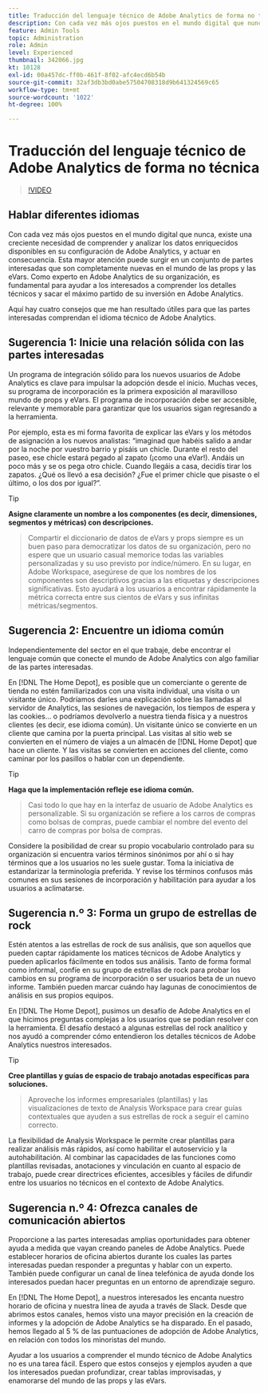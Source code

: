 ```yaml
---
title: Traducción del lenguaje técnico de Adobe Analytics de forma no técnica
description: Con cada vez más ojos puestos en el mundo digital que nunca, existe una creciente necesidad de comprender y analizar los datos enriquecidos disponibles en su configuración de Adobe Analytics, y actuar en consecuencia. Esta mayor atención puede surgir en un conjunto de partes interesadas que son completamente nuevas en el mundo de las props y las eVars. Como experto en Adobe Analytics de su organización, es fundamental para ayudar a los interesados a comprender los detalles técnicos y sacar el máximo partido de su inversión en Adobe Analytics.
feature: Admin Tools
topic: Administration
role: Admin
level: Experienced
thumbnail: 342066.jpg
kt: 10128
exl-id: 00a457dc-ff0b-461f-8f02-afc4ecd6b54b
source-git-commit: 32af3db3bd0abe57504708318d9b641324569c65
workflow-type: tm+mt
source-wordcount: '1022'
ht-degree: 100%

---
```


# Traducción del lenguaje técnico de Adobe Analytics de forma no técnica

>[!VIDEO](https://video.tv.adobe.com/v/342066/?quality=12&learn=on)

## Hablar diferentes idiomas

Con cada vez más ojos puestos en el mundo digital que nunca, existe una creciente necesidad de comprender y analizar los datos enriquecidos disponibles en su configuración de Adobe Analytics, y actuar en consecuencia. Esta mayor atención puede surgir en un conjunto de partes interesadas que son completamente nuevas en el mundo de las props y las eVars. Como experto en Adobe Analytics de su organización, es fundamental para ayudar a los interesados a comprender los detalles técnicos y sacar el máximo partido de su inversión en Adobe Analytics.

Aquí hay cuatro consejos que me han resultado útiles para que las partes interesadas comprendan el idioma técnico de Adobe Analytics.

## Sugerencia 1: Inicie una relación sólida con las partes interesadas

Un programa de integración sólido para los nuevos usuarios de Adobe Analytics es clave para impulsar la adopción desde el inicio. Muchas veces, su programa de incorporación es la primera exposición al maravilloso mundo de props y eVars. El programa de incorporación debe ser accesible, relevante y memorable para garantizar que los usuarios sigan regresando a la herramienta.

Por ejemplo, esta es mi forma favorita de explicar las eVars y los métodos de asignación a los nuevos analistas: “imaginad que habéis salido a andar por la noche por vuestro barrio y pisáis un chicle. Durante el resto del paseo, ese chicle estará pegado al zapato (¡como una eVar!). Andáis un poco más y se os pega otro chicle. Cuando llegáis a casa, decidís tirar los zapatos. ¿Qué os llevó a esa decisión? ¿Fue el primer chicle que pisaste o el último, o los dos por igual?”.

>[!TIP]
>
>**Asigne claramente un nombre a los componentes (es decir, dimensiones, segmentos y métricas) con descripciones.**
>>Compartir el diccionario de datos de eVars y props siempre es un buen paso para democratizar los datos de su organización, pero no espere que un usuario casual memorice todas las variables personalizadas y su uso previsto por índice/número. En su lugar, en Adobe Workspace, asegúrese de que los nombres de los componentes son descriptivos gracias a las etiquetas y descripciones significativas. Esto ayudará a los usuarios a encontrar rápidamente la métrica correcta entre sus cientos de eVars y sus infinitas métricas/segmentos.

## Sugerencia 2: Encuentre un idioma común

Independientemente del sector en el que trabaje, debe encontrar el lenguaje común que conecte el mundo de Adobe Analytics con algo familiar de las partes interesadas.

En [!DNL The Home Depot], es posible que un comerciante o gerente de tienda no estén familiarizados con una visita individual, una visita o un visitante único. Podríamos darles una explicación sobre las llamadas al servidor de Analytics, las sesiones de navegación, los tiempos de espera y las cookies... o podríamos devolverlo a nuestra tienda física y a nuestros clientes (es decir, ese idioma común). Un visitante único se convierte en un cliente que camina por la puerta principal. Las visitas al sitio web se convierten en el número de viajes a un almacén de [!DNL Home Depot] que hace un cliente. Y las visitas se convierten en acciones del cliente, como caminar por los pasillos o hablar con un dependiente.

>[!TIP]
>
>**Haga que la implementación refleje ese idioma común.**
>>Casi todo lo que hay en la interfaz de usuario de Adobe Analytics es personalizable. Si su organización se refiere a los carros de compras como bolsas de compras, puede cambiar el nombre del evento del carro de compras por bolsa de compras.
>
>Considere la posibilidad de crear su propio vocabulario controlado para su organización si encuentra varios términos sinónimos por ahí o si hay términos que a los usuarios no les suele gustar. Toma la iniciativa de estandarizar la terminología preferida. Y revise los términos confusos más comunes en sus sesiones de incorporación y habilitación para ayudar a los usuarios a aclimatarse.

## Sugerencia n.º 3: Forma un grupo de estrellas de rock

Estén atentos a las estrellas de rock de sus análisis, que son aquellos que pueden captar rápidamente los matices técnicos de Adobe Analytics y pueden aplicarlos fácilmente en todos sus análisis. Tanto de forma formal como informal, confíe en su grupo de estrellas de rock para probar los cambios en su programa de incorporación o ser usuarios beta de un nuevo informe. También pueden marcar cuándo hay lagunas de conocimientos de análisis en sus propios equipos.

En [!DNL The Home Depot], pusimos un desafío de Adobe Analytics en el que hicimos preguntas complejas a los usuarios que se podían resolver con la herramienta. El desafío destacó a algunas estrellas del rock analítico y nos ayudó a comprender cómo entendieron los detalles técnicos de Adobe Analytics nuestros interesados.

>[!TIP]
>
>**Cree plantillas y guías de espacio de trabajo anotadas específicas para soluciones.**
>>Aproveche los informes empresariales (plantillas) y las visualizaciones de texto de Analysis Workspace para crear guías contextuales que ayuden a sus estrellas de rock a seguir el camino correcto.
>
>La flexibilidad de Analysis Workspace le permite crear plantillas para realizar análisis más rápidos, así como habilitar el autoservicio y la autohabilitación. Al combinar las capacidades de las funciones como plantillas revisadas, anotaciones y vinculación en cuanto al espacio de trabajo, puede crear directrices eficientes, accesibles y fáciles de difundir entre los usuarios no técnicos en el contexto de Adobe Analytics.

## Sugerencia n.º 4: Ofrezca canales de comunicación abiertos

Proporcione a las partes interesadas amplias oportunidades para obtener ayuda a medida que vayan creando paneles de Adobe Analytics. Puede establecer horarios de oficina abiertos durante los cuales las partes interesadas puedan responder a preguntas y hablar con un experto. También puede configurar un canal de línea telefónica de ayuda donde los interesados puedan hacer preguntas en un entorno de aprendizaje seguro.

En [!DNL The Home Depot], a nuestros interesados les encanta nuestro horario de oficina y nuestra línea de ayuda a través de Slack. Desde que abrimos estos canales, hemos visto una mayor precisión en la creación de informes y la adopción de Adobe Analytics se ha disparado. En el pasado, hemos llegado al 5 % de las puntuaciones de adopción de Adobe Analytics, en relación con todos los minoristas del mundo.

Ayudar a los usuarios a comprender el mundo técnico de Adobe Analytics no es una tarea fácil. Espero que estos consejos y ejemplos ayuden a que los interesados puedan profundizar, crear tablas improvisadas, y enamorarse del mundo de las props y las eVars.
